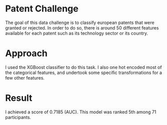 # Patent Challenge

The goal of this data challenge is to classify european patents that were granted or rejected. In order to do so, there is around 50 different features available for each patent such as its technology sector or its country.

# Approach
I used the XGBoost classifier to do this task. I also one hot encoded most of the categorical features, and undertook some specific transformations for a few other features.

# Result
I achieved a score of 0.7185 (AUC). This model was ranked 5th among 71 participants.
